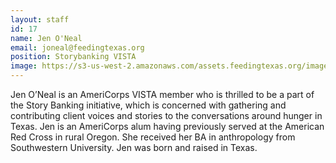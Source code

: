 ```yaml
---
layout: staff
id: 17
name: Jen O'Neal
email: joneal@feedingtexas.org
position: Storybanking VISTA
image: https://s3-us-west-2.amazonaws.com/assets.feedingtexas.org/images/staff/jen-oneal.JPG
---
```

Jen O’Neal is an AmeriCorps VISTA member who is thrilled to be a part of the Story Banking initiative, which is concerned with gathering and contributing client voices and stories to the conversations around hunger in Texas. Jen is an AmeriCorps alum having previously served at the American Red Cross in rural Oregon. She received her BA in anthropology from Southwestern University. Jen was born and raised in Texas.
